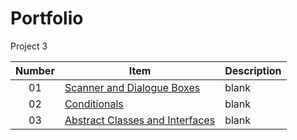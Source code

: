# Portfolio
Project 3

| Number | Item | Description |
| :----: | ------ | ----------|
| 01 | [Scanner and Dialogue Boxes](https://github.com/TierraCodes/Portfolio/tree/main/Activity1) | blank |
| 02 | [Conditionals](https://github.com/TierraCodes/Portfolio/tree/main/Activity%202) | blank |
| 03 | [Abstract Classes and Interfaces]() | blank |
